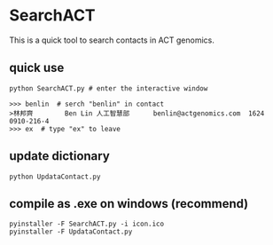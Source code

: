 # SearchACT
This is a quick tool to search contacts in ACT genomics.

## quick use
```
python SearchACT.py # enter the interactive window

>>> benlin  # serch "benlin" in contact
>林邦齊        Ben Lin 人工智慧部      benlin@actgenomics.com  1624    0910-216-4
>>> ex  # type "ex" to leave
```

## update dictionary
```
python UpdataContact.py
```

## compile as .exe on windows (recommend)
```
pyinstaller -F SearchACT.py -i icon.ico
pyinstaller -F UpdataContact.py
```
